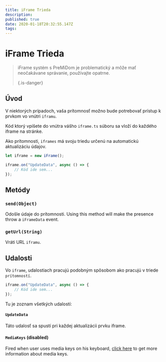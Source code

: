 ```yaml
---
title: iFrame Trieda
description:
published: true
date: 2020-01-18T20:32:55.147Z
tags:
---
```


# iFrame Trieda
> iFrame systém s PreMiDom je problematický a môže mať neočakávane správanie, používajte opatrne. 
> 
> {.is-danger}

## Úvod

V niektorých prípadoch, vaša prítomnosť možno bude potrebovať prístup k prvkom vo vnútri `iframu`.

Kód ktorý vpíšete do vnútra vášho `iframe.ts` súboru sa vloží do každého iframe na stránke.

Ako prítomnosti, `iframes` má svoju triedu určenú na automatickú aktualizáciu údajov.

```typescript
let iframe = new iFrame();

iframe.on("UpdateData", async () => {
    // Kód ide sem...
});
```

## Metódy

### `send(Object)`
Odošle údaje do prítomnosti. Using this method will make the presence throw a `iFrameData` event.

### `getUrl(String)`
Vráti URL `iframu`.

## Udalosti
Vo `iframe`, udalostiach pracujú podobným spôsobom ako pracujú v triede `prítomností`.

```typescript
iframe.on("UpdateData", async () => {
    // Kód ide sem...
});
```

Tu je zoznam všetkých udalostí:

#### `UpdateData`

Táto udalosť sa spustí pri každej aktualizácii prvku iframe.

#### `MediaKeys` (disabled)

Fired when user uses media keys on his keyboard, [click here](/dev/presence/class#mediakeys) to get more information about media keys.